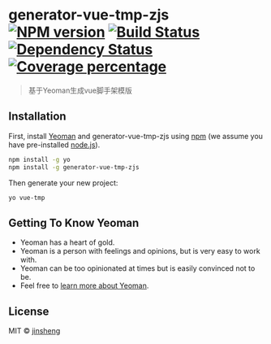 # generator-vue-tmp-zjs [![NPM version][npm-image]][npm-url] [![Build Status][travis-image]][travis-url] [![Dependency Status][daviddm-image]][daviddm-url] [![Coverage percentage][coveralls-image]][coveralls-url]
> 基于Yeoman生成vue脚手架模版

## Installation

First, install [Yeoman](http://yeoman.io) and generator-vue-tmp-zjs using [npm](https://www.npmjs.com/) (we assume you have pre-installed [node.js](https://nodejs.org/)).

```bash
npm install -g yo
npm install -g generator-vue-tmp-zjs
```

Then generate your new project:

```bash
yo vue-tmp
```

## Getting To Know Yeoman

 * Yeoman has a heart of gold.
 * Yeoman is a person with feelings and opinions, but is very easy to work with.
 * Yeoman can be too opinionated at times but is easily convinced not to be.
 * Feel free to [learn more about Yeoman](http://yeoman.io/).

## License

MIT © [jinsheng]()


[npm-image]: https://badge.fury.io/js/generator-vue-tmp-zjs.svg
[npm-url]: https://npmjs.org/package/generator-vue-tmp-zjs
[travis-image]: https://travis-ci.com//generator-vue-tmp-zjs.svg?branch=master
[travis-url]: https://travis-ci.com//generator-vue-tmp-zjs
[daviddm-image]: https://david-dm.org//generator-vue-tmp-zjs.svg?theme=shields.io
[daviddm-url]: https://david-dm.org//generator-vue-tmp-zjs
[coveralls-image]: https://coveralls.io/repos//generator-vue-tmp-zjs/badge.svg
[coveralls-url]: https://coveralls.io/r//generator-vue-tmp-zjs
